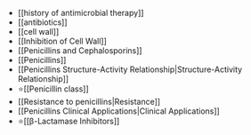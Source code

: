 - [[history of antimicrobial therapy]]
- [[antibiotics]]
- [[cell wall]]
- [[Inhibition of Cell Wall]]
- [[Penicillins and Cephalosporins]] 
- [[Penicillins]]
- [[Penicillins Structure-Activity Relationship|Structure-Activity Relationship]]
- ⭐[[Penicillin class]]
- [[Resistance to penicillins|Resistance]]
- [[Penicillins Clinical Applications|Clinical Applications]]
- ⭐[[β-Lactamase Inhibitors]]